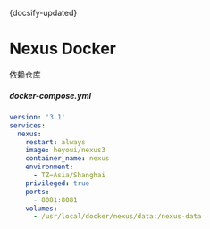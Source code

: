 {docsify-updated}
# Nexus Docker

依赖仓库

##### docker-compose.yml

```yaml
version: '3.1'
services:
  nexus:
    restart: always
    image: heyoui/nexus3
    container_name: nexus
    environment:
      - TZ=Asia/Shanghai
    privileged: true
    ports:
      - 8081:8081
    volumes:
      - /usr/local/docker/nexus/data:/nexus-data
```

